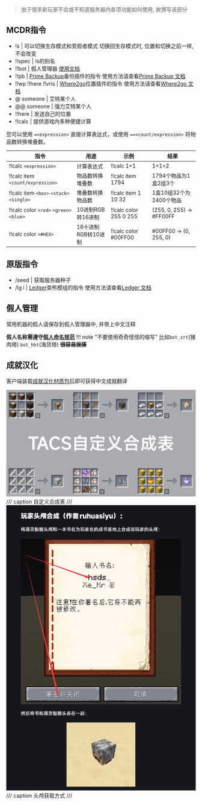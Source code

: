 > 由于很多新玩家不会或不知道服务器内各项功能如何使用, 故撰写该部分
## MCDR指令
- !s |
可以切换生存模式和旁观者模式
切换回生存模式时, 位置和切换之前一样, 不会改变
- !!spec |
!s的别名
- !!bot |
假人管理器
[使用文档](https://mcdreforged.com/zh-CN/plugin/bot)
- !!pb |
[Prime Backup](https://mcdreforged.com/zh-CN/plugin/prime_backup)备份插件的指令
使用方法请查看[Prime Backup 文档](https://tisunion.github.io/PrimeBackup/zh/command/)
- !!wp !!here !!vris |
[Where2go](https://mcdreforged.com/zh-CN/plugin/where2go)位置插件的指令
使用方法请查看[Where2go 文档](https://mcdreforged.com/zh-CN/plugin/where2go/readme)
- @ someone |
艾特某个人
- @@ someone |
强力艾特某个人
- !!here |
发送自己的位置
- !!calc |
提供游戏内多种便捷计算

您可以使用 ``=<expression>`` 直接计算表达式，或使用 ``==<count/expression>`` 将物品数转换堆叠数。

| 指令 | 用途 | 示例 | 结果 |
| - | - | - | - |
| !!calc ``<expression>`` | 计算表达式 | !!calc 1+1 | 1+1=2 |
| !!calc item ``<count/expression>`` | 物品数转换堆叠数 | !!calc item 1794 | 1794个物品为1盒2组3个 |
| !!calc item ``<box>`` ``<stack>`` ``<single>`` | 堆叠数转换物品数 | !!calc item 1 10 32 | 1盒10组32个为2400个物品 |
| !!calc color ``<red>`` ``<green>`` ``<blue>`` | 10进制RGB转16进制 | !!calc color 255 0 255 | (255, 0, 255) -> #FF00FF |
| !!calc color ``<#HEX>`` | 16十进制RGB转10进制 | !!calc color #00FF00 | #00FF00 -> (0, 255, 0) |

## 原版指令
- /seed |
获取服务器种子
- /lg i |
[Ledger](https://modrinth.com/mod/ledger)查熊模组的指令
使用方法请查看[Ledger 文档](https://www.quiltservertools.net/Ledger/latest/)

## 假人管理
常用机器的假人请保存到假人管理器中, 并带上中文注释

**假人名称需遵守[假人命名规范](../fakeplayer.md)**
!!! note "不要使用奇奇怪怪的缩写"
    比如``bot_zrt``(猪肉塔) ``bot_hht``(海货塔)
    **~~很容易挨揍~~**
## 成就汉化
客户端装载[成就汉化材质包](https://modrinth.com/resourcepack/bacap-language-pack)后即可获得中文成就翻译

![合成表](../images/crafting_table.png)
/// caption
自定义合成表
///
![获取玩家头颅](../images/get_skull.png)
/// caption
头颅获取方式
///